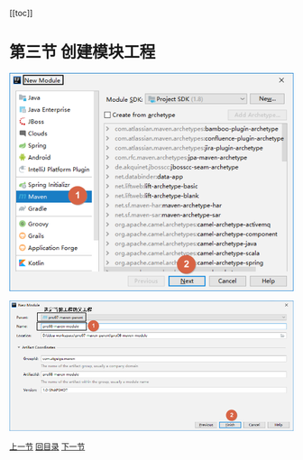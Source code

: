 [[toc]]

# 第三节 创建模块工程

![./images](./images/img034.png)



![./images](./images/img035.png)



[上一节](verse02.html) [回目录](index.html) [下一节](verse04.html)